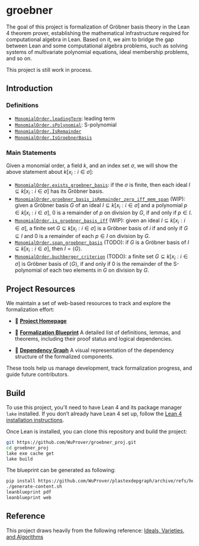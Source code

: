 # groebner

The goal of this project is formalization of Gröbner basis theory in the Lean 4 theorem prover, establishing the mathematical infrastructure required for computational algebra in Lean. Based on it, we aim to bridge the gap between Lean and some computational algebra problems, such as solving systems of multivariate polynomial equations, ideal membership problems, and so on.

This project is still work in process.

## Introduction

### Definitions

- [`MonomialOrder.leadingTerm`](https://wuprover.github.io/groebner_proj/docs/find/#doc/MonomialOrder.leadingTerm): leading term
- [`MonomialOrder.sPolynomial`](https://wuprover.github.io/groebner_proj/docs/find/#doc/MonomialOrder.sPolynomial): S-polynomial
- [`MonomialOrder.IsRemainder`](https://wuprover.github.io/groebner_proj/docs/find/#doc/MonomialOrder.IsRemainder)
- [`MonomialOrder.IsGroebnerBasis`](https://wuprover.github.io/groebner_proj/docs/find/#doc/MonomialOrder.IsGroebnerBasis)

### Main Statements

Given a monomial order, a field $k$, and an index set $\sigma$, we will show the above statement about $k[x_i:i\in \sigma]$:

- [`MonomialOrder.exists_groebner_basis`](https://wuprover.github.io/groebner_proj/docs/find/#doc/MonomialOrder.exists_groebner_basis): if the $\sigma$ is finite, then each ideal $I \subseteq k[x_i: i\in \sigma]$ has its Gröbner basis.
- [`MonomialOrder.groebner_basis_isRemainder_zero_iff_mem_span`](https://wuprover.github.io/groebner_proj/docs/find/#doc/MonomialOrder.groebner_basis_isRemainder_zero_iff_mem_span) (WIP): given a Gröbner basis $G$ of an ideal $I\subseteq k[x_i: i\in \sigma]$ and a polynomial $p\in k[x_i: i\in \sigma]$, $0$ is a remainder of $p$ on division by $G$, if and only if $p\in I$.
- [`MonomialOrder.is_groebner_basis_iff`](https://wuprover.github.io/groebner_proj/docs/find/#doc/MonomialOrder.is_groebner_basis_iff) (WIP): given an ideal $I\subseteq k[x_i:i\in\sigma]$, a finite set $G\subseteq k[x_i:i\in\sigma]$ is a Gröbner basis of $i$ if and only if $G \subseteq I$ and $0$ is a remainder of each $p\in I$ on division by $G$.
- [`MonomialOrder.span_groebner_basis`](https://wuprover.github.io/groebner_proj/docs/find/#doc/MonomialOrder.span_groebner_basis) (TODO): if $G$ is a Gröbner basis of $I\subseteq k[x_i:i\in\sigma]$, then $I=\langle G\rangle$.
- [`MonomialOrder.buchberger_criterion`](https://wuprover.github.io/groebner_proj/docs/find/#doc/MonomialOrder.buchberger_criterion) (TODO): a finite set $G\subseteq k[x_i:i\in\sigma]$ is Gröbner basis of $\langle G\rangle$, if and only if $0$ is the remainder of the S-polynomial of each two elements in $G$ on division by $G$.

## Project Resources

We maintain a set of web-based resources to track and explore the formalization effort:

- 📘 **[Project Homepage](https://wuprover.github.io/groebner_proj/)**

- 📐 **[Formalization Blueprint](https://wuprover.github.io/groebner_proj/blueprint/)**
  A detailed list of definitions, lemmas, and theorems, including their proof status and logical dependencies.

- 🔗 **[Dependency Graph](https://wuprover.github.io/groebner_proj/blueprint/dep_graph_document.html)**
  A visual representation of the dependency structure of the formalized components.

These tools help us manage development, track formalization progress, and guide future contributors.

## Build

To use this project, you'll need to have Lean 4 and its package manager `lake` installed. If you don’t already have Lean 4 set up, follow the [Lean 4 installation instructions](https://leanprover-community.github.io/get_started.html).

Once Lean is installed, you can clone this repository and build the project:

```bash
git https://github.com/WuProver/groebner_proj.git
cd groebner_proj
lake exe cache get
lake build
```

The blueprint can be generated as following:
```bash
pip install https://github.com/WuProver/plastexdepgraph/archive/refs/heads/settitle.zip leanblueprint
./generate-content.sh
leanblueprint pdf
leanblueprint web
```

## Reference
This project draws heavily from the following reference:
[Ideals, Varieties, and Algorithms](https://link.springer.com/book/10.1007/978-3-319-16721-3)